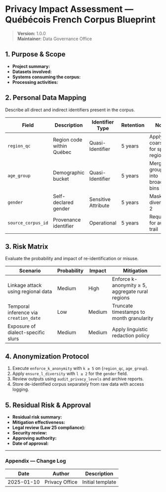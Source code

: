 # Privacy Impact Assessment — Québécois French Corpus Blueprint

> **Version:** 1.0.0  
> **Maintainer:** Data Governance Office

## 1. Purpose & Scope
- **Project summary:**
- **Datasets involved:**
- **Systems consuming the corpus:**
- **Processing activities:**

## 2. Personal Data Mapping
Describe all direct and indirect identifiers present in the corpus.

| Field | Description | Identifier Type | Retention | Notes |
| ----- | ----------- | --------------- | --------- | ----- |
| `region_qc` | Region code within Québec | Quasi-Identifier | 5 years | Apply coarsening for sparse regions |
| `age_group` | Demographic bucket | Quasi-Identifier | 5 years | Merge rare groups into broader bins |
| `gender` | Self-declared gender | Sensitive Attribute | 5 years | Mask if l-diversity < 2 |
| `source_corpus_id` | Provenance identifier | Operational | 5 years | Required for audit trail |

## 3. Risk Matrix
Evaluate the probability and impact of re-identification or misuse.

| Scenario | Probability | Impact | Mitigation |
| -------- | ----------- | ------ | ---------- |
| Linkage attack using regional data | Medium | High | Enforce k-anonymity ≥ 5, aggregate rural regions |
| Temporal inference via `creation_date` | Low | Medium | Truncate timestamps to month granularity |
| Exposure of dialect-specific slurs | Medium | Medium | Apply linguistic redaction policy |

## 4. Anonymization Protocol
1. Execute `enforce_k_anonymity` with `k ≥ 5` on (`region_qc`, `age_group`).
2. Apply `ensure_l_diversity` with `l ≥ 2` for the `gender` field.
3. Review outputs using `audit_privacy_levels` and archive reports.
4. Store de-identified corpus separately from raw data with access logging.

## 5. Residual Risk & Approval
- **Residual risk summary:**
- **Mitigation effectiveness:**
- **Legal review (Law 25 compliance):**
- **Security review:**
- **Approving authority:**
- **Date of approval:**

---

### Appendix — Change Log

| Date | Author | Description |
| ---- | ------ | ----------- |
| 2025-01-10 | Privacy Office | Initial template |
